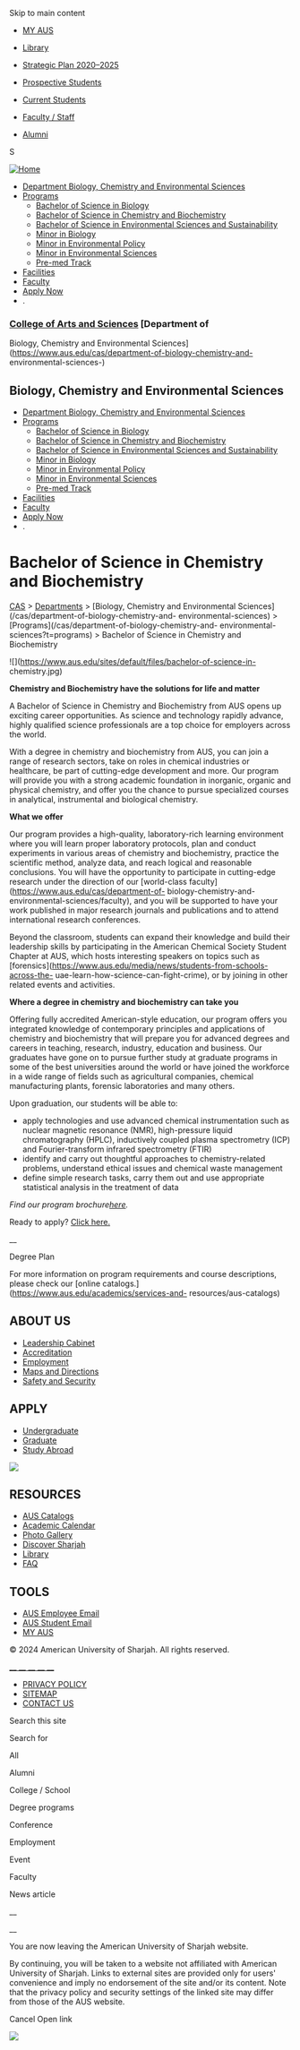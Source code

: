 Skip to main content

  * [MY AUS](https://my.aus.edu)
  * [Library](http://library.aus.edu/)
  * [Strategic Plan 2020–2025](https://www.aus.edu/about/aus-strategic-plan-2020-2025)

  * [Prospective Students](/prospective-students)
  * [Current Students](/current-students)
  * [Faculty / Staff](/faculty-and-staff)
  * [Alumni](/alumni)

S

[![Home](https://www.aus.edu/sites/default/files/aus-default-logo.png)](/
"Home")

  * [Department Biology, Chemistry and Environmental Sciences](/cas/department-of-biology-chemistry-and-environmental-sciences)
  * [Programs](/cas/department-of-biology-chemistry-and-environmental-sciences?t=programs)
    * [Bachelor of Science in Biology](/cas/department-of-biology-chemistry-and-environmental-sciences/bachelor-of-science-in-biology)
    * [Bachelor of Science in Chemistry and Biochemistry](/cas/department-of-biology-chemistry-and-environmental-sciences/bachelor-of-science-in-chemistry-and-biochemistry)
    * [Bachelor of Science in Environmental Sciences and Sustainability](/cas/department-of-biology-chemistry-and-environmental-sciences/bachelor-of-science-in-environmental-sciences-and-sustainability)
    * [Minor in Biology](/cas/department-of-biology-chemistry-and-environmental-sciences/minor-in-biology)
    * [Minor in Environmental Policy](/cas/department-of-biology-chemistry-and-environmental-sciences/minor-in-environmental-policy)
    * [Minor in Environmental Sciences](/cas/department-of-biology-chemistry-and-environmental-sciences/minor-in-environmental-sciences)
    * [Pre-med Track](/cas/department-of-biology-chemistry-and-environmental-sciences/pre-med-track)
  * [Facilities](/cas/department-of-biology-chemistry-and-environmental-sciences?t=facilities)
  * [Faculty](/cas/department-of-biology-chemistry-and-environmental-sciences?t=faculty)
  * [Apply Now](/apply)
  * .

### [College of Arts and Sciences](https://www.aus.edu/cas) [Department of
Biology, Chemistry and Environmental
Sciences](https://www.aus.edu/cas/department-of-biology-chemistry-and-
environmental-sciences-)

##  Biology, Chemistry and Environmental Sciences

  * [Department Biology, Chemistry and Environmental Sciences](/cas/department-of-biology-chemistry-and-environmental-sciences)
  * [Programs](/cas/department-of-biology-chemistry-and-environmental-sciences?t=programs)
    * [Bachelor of Science in Biology](/cas/department-of-biology-chemistry-and-environmental-sciences/bachelor-of-science-in-biology)
    * [Bachelor of Science in Chemistry and Biochemistry](/cas/department-of-biology-chemistry-and-environmental-sciences/bachelor-of-science-in-chemistry-and-biochemistry)
    * [Bachelor of Science in Environmental Sciences and Sustainability](/cas/department-of-biology-chemistry-and-environmental-sciences/bachelor-of-science-in-environmental-sciences-and-sustainability)
    * [Minor in Biology](/cas/department-of-biology-chemistry-and-environmental-sciences/minor-in-biology)
    * [Minor in Environmental Policy](/cas/department-of-biology-chemistry-and-environmental-sciences/minor-in-environmental-policy)
    * [Minor in Environmental Sciences](/cas/department-of-biology-chemistry-and-environmental-sciences/minor-in-environmental-sciences)
    * [Pre-med Track](/cas/department-of-biology-chemistry-and-environmental-sciences/pre-med-track)
  * [Facilities](/cas/department-of-biology-chemistry-and-environmental-sciences?t=facilities)
  * [Faculty](/cas/department-of-biology-chemistry-and-environmental-sciences?t=faculty)
  * [Apply Now](/apply)
  * .

# Bachelor of Science in Chemistry and Biochemistry

[CAS](/cas) > [Departments](/cas/departments) > [Biology, Chemistry and
Environmental Sciences](/cas/department-of-biology-chemistry-and-
environmental-sciences) > [Programs](/cas/department-of-biology-chemistry-and-
environmental-sciences?t=programs) > Bachelor of Science in Chemistry and
Biochemistry

![](https://www.aus.edu/sites/default/files/bachelor-of-science-in-
chemistry.jpg)

**Chemistry and Biochemistry have the solutions for life and matter**

A Bachelor of Science in Chemistry and Biochemistry from AUS opens up exciting
career opportunities. As science and technology rapidly advance, highly
qualified science professionals are a top choice for employers across the
world.

With a degree in chemistry and biochemistry from AUS, you can join a range of
research sectors, take on roles in chemical industries or healthcare, be part
of cutting-edge development and more. Our program will provide you with a
strong academic foundation in inorganic, organic and physical chemistry, and
offer you the chance to pursue specialized courses in analytical, instrumental
and biological chemistry.

**What we offer**

Our program provides a high-quality, laboratory-rich learning environment
where you will learn proper laboratory protocols, plan and conduct experiments
in various areas of chemistry and biochemistry, practice the scientific
method, analyze data, and reach logical and reasonable conclusions. You will
have the opportunity to participate in cutting-edge research under the
direction of our [world-class faculty](https://www.aus.edu/cas/department-of-
biology-chemistry-and-environmental-sciences/faculty), and you will be
supported to have your work published in major research journals and
publications and to attend international research conferences.

Beyond the classroom, students can expand their knowledge and build their
leadership skills by participating in the American Chemical Society Student
Chapter at AUS, which hosts interesting speakers on topics such as
[forensics](https://www.aus.edu/media/news/students-from-schools-across-the-
uae-learn-how-science-can-fight-crime), or by joining in other related events
and activities.

**Where a degree in chemistry and biochemistry can take you**

Offering fully accredited American-style education, our program offers you
integrated knowledge of contemporary principles and applications of chemistry
and biochemistry that will prepare you for advanced degrees and careers in
teaching, research, industry, education and business. Our graduates have gone
on to pursue further study at graduate programs in some of the best
universities around the world or have joined the workforce in a wide range of
fields such as agricultural companies, chemical manufacturing plants, forensic
laboratories and many others.

Upon graduation, our students will be able to:

  * apply technologies and use advanced chemical instrumentation such as nuclear magnetic resonance (NMR), high-pressure liquid chromatography (HPLC), inductively coupled plasma spectrometry (ICP) and Fourier-transform infrared spectrometry (FTIR)
  * identify and carry out thoughtful approaches to chemistry-related problems, understand ethical issues and chemical waste management
  * define simple research tasks, carry them out and use appropriate statistical analysis in the treatment of data

_Find our program brochure[here](https://www.aus.edu/cas/brochures)._

Ready to apply? [Click here.](https://www.aus.edu/apply)

__

Degree Plan

For more information on program requirements and course descriptions, please
check our [online catalogs.](https://www.aus.edu/academics/services-and-
resources/aus-catalogs)

## ABOUT US

  * [Leadership Cabinet](/administration)
  * [Accreditation](/about/aus-at-a-glance/accreditation)
  * [Employment](https://www.aus.edu/working-at-aus)
  * [Maps and Directions](/life-at-aus/around-campus/maps-and-directions)
  * [Safety and Security](/life-at-aus/around-campus/safety-and-security)

## APPLY

  * [Undergraduate](/admissions/bachelors-degrees)
  * [Graduate](/admissions/masters-degrees)
  * [Study Abroad](/academics/international-study-and-exchange)

![](/sites/all/themes/aus/images/foot-logo.png)

## RESOURCES

  * [AUS Catalogs](/academics/services-and-resources/aus-catalogs)
  * [Academic Calendar](/academics/services-and-resources/academic-calendar)
  * [Photo Gallery](/gallery/photos)
  * [Discover Sharjah](/about/visit-and-explore/discover-sharjah)
  * [Library](http://library.aus.edu/)
  * [FAQ](/faq)

## TOOLS

  * [AUS Employee Email ](http://email.aus.edu/)
  * [AUS Student Email ](https://studentmail.aus.edu )
  * [MY AUS](https://my.aus.edu)

© 2024 American University of Sharjah. All rights reserved.

[ __](https://www.facebook.com/ausharjah)[
__](https://www.twitter.com/AUSharjah)[
__](https://www.youtube.com/ausharjah)[
__](https://www.linkedin.com/school/20988/)[
__](https://www.instagram.com/ausharjah/)

  * [PRIVACY POLICY](/privacy)
  * [SITEMAP](/sitemap)
  * [CONTACT US](/contact)

Search this site

Search for

All

Alumni

College / School

Degree programs

Conference

Employment

Event

Faculty

News article

__

__

You are now leaving the American University of Sharjah website.

By continuing, you will be taken to a website not affiliated with American
University of Sharjah. Links to external sites are provided only for users'
convenience and imply no endorsement of the site and/or its content. Note that
the privacy policy and security settings of the linked site may differ from
those of the AUS website.

Cancel Open link

![](https://px.ads.linkedin.com/collect/?pid=4873385&fmt=gif)

